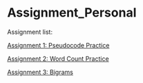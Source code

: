 # Assignment_Personal

Assignment list:

[Assignment 1: Pseudocode Practice](https://github.com/YuexiSC/Assignment_Personal/blob/master/Assignment1%20.rtf)

[Assignment 2: Word Count Practice](https://github.com/YuexiSC/Assignment_Personal/blob/master/Assignment2.ipynb)

[Assignment 3: Bigrams ](https://github.com/YuexiSC/Assignment_Personal/blob/master/Assignment%233%20Bigrams.ipynb)
